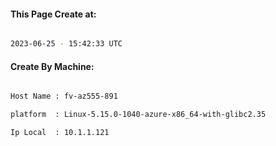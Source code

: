 
   
#### This Page Create at:

```bash

2023-06-25 - 15:42:33 UTC

```

#### Create By Machine:

```bash

Host Name : fv-az555-891

platform  : Linux-5.15.0-1040-azure-x86_64-with-glibc2.35

Ip Local  : 10.1.1.121

```

